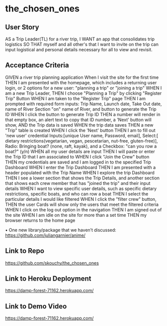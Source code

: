 # the_chosen_ones

## User Story
AS a Trip Leader(TL) for a river trip,
I WANT an app that consolidates trip logistics
SO THAT myself and all other's that I want to invite on the trip can input logistical and personal details necessary for all to view and revisit.

## Acceptance Criteria
GIVEN a river trip planning application
When I visit the site for the first time
THEN I am presented with the homepage, which includes a returning user login, or 2 options for a new user: "planning a trip" or "joining a trip"
WHEN I am a new Trip Leader,
THEN I choose "Planning a Trip" by clicking "Register Trip" Button
WHEN I am taken to the "Register Trip" page
THEN I am prompted with required form inputs: Trip Name, Launch date, Take Out date, name of River Section "on" name of River, and button to generate the Trip ID
WHEN I click the button to generate Trip ID
THEN a number will render in that empty box, an alert text to copy that ID number, a 'Next' button will show, AND the Trip data is saved
WHEN the trip data saves
THEN a new "Trip" table is created
WHEN I click the 'Next' button
THEN I am to fill out 'new user' credential Inputs:[unique User name, Password, email], Select:[ dietary restrictions(vegetarian, vegan, pescetarian, nut-free, gluten-free)], Radio: Bringing boat? (none, raft, kayak), and a Checkbox: "can you row a boat?" (y/n)
WHEN all my user details are input
THEN I will paste or enter the Trip ID that I am associated to
WHEN I click "Join the Crew" button
THEN my credentials are saved and I am logged in to the specified Trip Dashboard
WHEN I enter the Trip Dashboard
THEN I am presented with a header populated with the Trip Name
WHEN I explore the trip Dashboard
THEN I see a lower section that shows the Trip Details, and another section that shows each crew member that has "joined the trip" and their input details
WHEN I want to view specific user details, such as specific dietary restrictions, specific boats, and who can row a boat
THEN I select the particular details I would like filtered
WHEN I click the "filter crew" button,
THEN the user Cards will show only the users that meet the filtered criteria
WHEN I click on the log out option in the navigation
THEN I am signed out of the site
WHEN I am idle on the site for more than a set time
THEN my browser returns to the home page


•	One new library/package that we haven’t discussed:
https://github.com/juliangarnier/anime/

## Link to Repo
https://github.com/skouchy/the_chosen_ones

## Link to Heroku Deployment
https://damp-forest-71162.herokuapp.com/

## Link to Demo Video
https://damp-forest-71162.herokuapp.com/